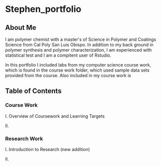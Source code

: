 # Stephen_portfolio

## About Me

I am polymer chemist with a master's of Science in Polymer and Coatings Science from Cal Poly San Luis Obispo. In addition to my back ground in polymer synthesis and polymer characterization, I am experienced with statistical test and I am a compitent user of Rstudio.

In this portfolio I included labs from my computer science course work, which is found in the course work folder, which used sample data sets provided from the course. Also included in my course work is

## Table of Contents

### Course Work

I.  Overview of Coursework and Learning Targets

II. 

### Research Work

I.  Introduction to Research (new addition)

II. 

